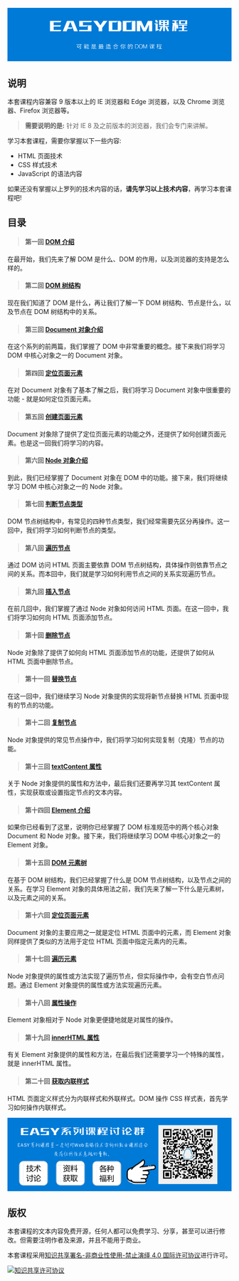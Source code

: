 ![](images/cover.png)

## 说明

本套课程内容兼容 9 版本以上的 IE 浏览器和 Edge 浏览器，以及 Chrome 浏览器、Firefox 浏览器等。

> **需要说明的是:** 针对 IE 8 及之前版本的浏览器，我们会专门来讲解。

学习本套课程，需要你掌握以下一些内容:

- HTML 页面技术
- CSS 样式技术
- JavaScript 的语法内容

如果还没有掌握以上罗列的技术内容的话，**请先学习以上技术内容**，再学习本套课程吧!

## 目录

> #### 第一回 [DOM 介绍](01-dom-summary/README.md)

在最开始，我们先来了解 DOM 是什么、DOM 的作用，以及浏览器的支持是怎么样的。

> #### 第二回 [DOM 树结构](02-dom-tree/README.md)

现在我们知道了 DOM 是什么，再让我们了解一下 DOM 树结构、节点是什么，以及节点在 DOM 树结构中的关系。

> #### 第三回 [Document 对象介绍](03-document-summary/README.md)

在这个系列的前两篇，我们掌握了 DOM 中非常重要的概念。接下来我们将学习 DOM 中核心对象之一的 Document 对象。

> #### 第四回 [定位页面元素](04-location-element/README.md)

在对 Document 对象有了基本了解之后，我们将学习 Document 对象中很重要的功能 - 就是如何定位页面元素。

> #### 第五回 [创建页面元素](05-create-element/README.md)

Document 对象除了提供了定位页面元素的功能之外，还提供了如何创建页面元素。也是这一回我们将学习的内容。

> #### 第六回 [Node 对象介绍](06-node-summary/README.md)

到此，我们已经掌握了 Document 对象在 DOM 中的功能。接下来，我们将继续学习 DOM 中核心对象之一的 Node 对象。

> #### 第七回 [判断节点类型](07-node-type/README.md)

DOM 节点树结构中，有常见的四种节点类型，我们经常需要先区分再操作。这一回中，我们将学习如何判断节点的类型。

> #### 第八回 [遍历节点](08-traverse-nodes/README.md)

通过 DOM 访问 HTML 页面主要依靠 DOM 节点树结构，具体操作则依靠节点之间的关系。而本回中，我们就是学习如何利用节点之间的关系实现遍历节点。

> #### 第九回 [插入节点](09-insert-node/README.md)

在前几回中，我们掌握了通过 Node 对象如何访问 HTML 页面。在这一回中，我们将学习如何向 HTML 页面添加节点。

> #### 第十回 [删除节点](10-remove-node/README.md)

Node 对象除了提供了如何向 HTML 页面添加节点的功能，还提供了如何从 HTML 页面中删除节点。

> #### 第十一回 [替换节点](11-replace-node/README.md)

在这一回中，我们继续学习 Node 对象提供的实现将新节点替换 HTML 页面中现有的节点的功能。

> #### 第十二回 [复制节点](12-clone-node/README.md)

Node 对象提供的常见节点操作中，我们将学习如何实现复制（克隆）节点的功能。

> #### 第十三回 [textContent 属性](13-textcontent/README.md)

关于 Node 对象提供的属性和方法中，最后我们还要再学习其 textContent 属性，实现获取或设置指定节点的文本内容。

> #### 第十四回 [Element 介绍](14-element-summary/README.md)

如果你已经看到了这里，说明你已经掌握了 DOM 标准规范中的两个核心对象 Document 和 Node 对象。接下来，我们将继续学习 DOM 中核心对象之一的 Element 对象。

> #### 第十五回 [DOM 元素树](15-element-tree/README.md)

在基于 DOM 树结构，我们已经掌握了什么是 DOM 节点树结构，以及节点之间的关系。在学习 Element 对象的具体用法之前，我们先来了解一下什么是元素树，以及元素之间的关系。

> #### 第十六回 [定位页面元素](16-location-element/README.md)

Document 对象的主要应用之一就是定位 HTML 页面中的元素，而 Element 对象同样提供了类似的方法用于定位 HTML 页面中指定元素内的元素。

> #### 第十七回 [遍历元素](17-traverse-elements/README.md)

Node 对象提供的属性或方法实现了遍历节点，但实际操作中，会有空白节点问题。通过 Element 对象提供的属性或方法实现遍历元素。

> #### 第十八回 [属性操作](18-attributes-operate/README.md)

Element 对象相对于 Node 对象更便捷地就是对属性的操作。

> #### 第十九回 [innerHTML 属性](19-innerhtml/README.md)

有关 Element 对象提供的属性和方法，在最后我们还需要学习一个特殊的属性，就是 innerHTML 属性。

> #### 第二十回 [获取内联样式](20-get-inline-style/README.md)

HTML 页面定义样式分为内联样式和外联样式。DOM 操作 CSS 样式表，首先学习如何操作内联样式。

![](images/connection.png)

## 版权

本套课程的文本内容免费开源，任何人都可以免费学习、分享，甚至可以进行修改。但需要注明作者及来源，并且不能用于商业。

本套课程采用<a rel="license" href="http://creativecommons.org/licenses/by-nc-nd/4.0/">知识共享署名-非商业性使用-禁止演绎 4.0 国际许可协议</a>进行许可。

<a rel="license" href="http://creativecommons.org/licenses/by-nc-nd/4.0/"><img alt="知识共享许可协议" style="border-width:0" src="https://i.creativecommons.org/l/by-nc-nd/4.0/88x31.png" /></a><br />
